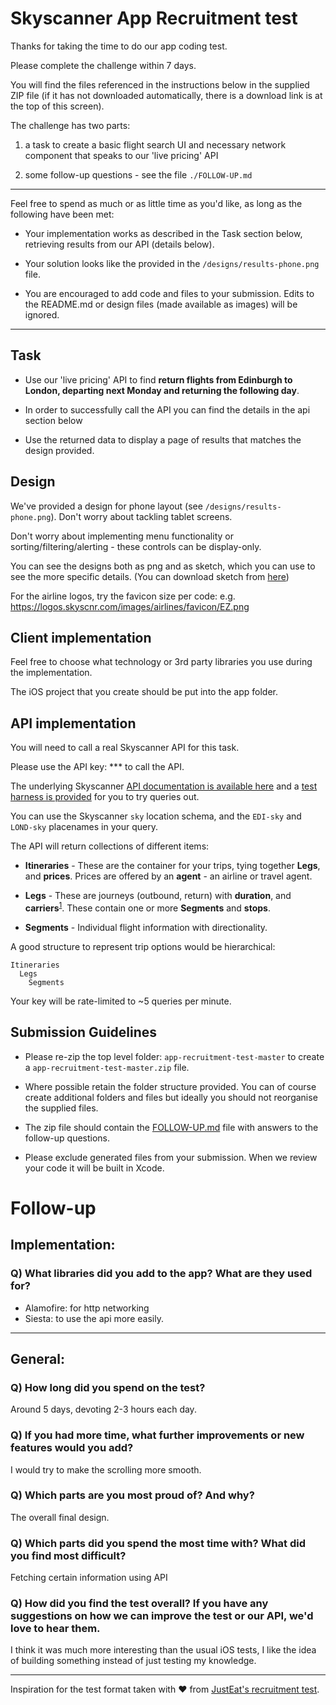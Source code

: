 # Skyscanner App Recruitment test

Thanks for taking the time to do our app coding test. 

Please complete the challenge within 7 days.

You will find the files referenced in the instructions below in the supplied ZIP file (if it has not downloaded automatically, there is a download link is at the top of this screen).

The challenge has two parts:

1) a task to create a basic flight search UI and necessary network component that speaks to our 'live pricing' API

2) some follow-up questions - see the file `./FOLLOW-UP.md`

----

Feel free to spend as much or as little time as you'd like, as long as the following have been met:

* Your implementation works as described in the Task section below, retrieving results from our API (details below).

* Your solution looks like the provided in the `/designs/results-phone.png` file.

* You are encouraged to add code and files to your submission. Edits to the README.md or design files (made available as images) will be ignored.

----

## Task

- Use our 'live pricing' API to find **return flights from Edinburgh to London, departing next Monday and returning the following day**.

- In order to successfully call the API you can find the details in the api section below

- Use the returned data to display a page of results that matches the design provided.

## Design

We've provided a design for phone layout (see `/designs/results-phone.png`). Don't worry about tackling tablet screens.

Don't worry about implementing menu functionality or sorting/filtering/alerting - these controls can be display-only.

You can see the designs both as png and as sketch, which you can use to see the more specific details. (You can download sketch from [here](https://www.sketchapp.com/))

For the airline logos, try the favicon size per code: e.g. https://logos.skyscnr.com/images/airlines/favicon/EZ.png

## Client implementation

Feel free to choose what technology or 3rd party libraries you use during the implementation.

The iOS project that you create should be put into the app folder.

## API implementation

You will need to call a real Skyscanner API for this task.

Please use the API key: *** to call the API.

The underlying Skyscanner [API documentation is available here](https://github.com/Skyscanner/api-documentation/tree/master/live_flights_pricing) and a [test harness is provided](http://business.skyscanner.net/portal/en-GB/Documentation/FlightsLivePricingQuickStart) for you to try queries out.

You can use the Skyscanner `sky` location schema, and the `EDI-sky` and `LOND-sky` placenames in your query.

The API will return collections of different items:

* **Itineraries** - These are the container for your trips, tying together **Legs**, and **prices**. Prices are offered by an **agent** - an airline or travel agent.

* **Legs** - These are journeys (outbound, return) with **duration**, and **carriers**<sup>[1](#footnote1)</sup>. These contain one or more **Segments** and **stops**.

* **Segments** - Individual flight information with directionality.

A good structure to represent trip options would be hierarchical:

```
Itineraries
  Legs
    Segments
```

Your key will be rate-limited to ~5 queries per minute.

## Submission Guidelines

* Please re-zip the top level folder: `app-recruitment-test-master` to create a `app-recruitment-test-master.zip` file.

* Where possible retain the folder structure provided. You can of course create additional folders and files but ideally you should not reorganise the supplied files.

* The zip file should contain the [FOLLOW-UP.md](./FOLLOW-UP.md) file with answers to the follow-up questions.

* Please exclude generated files from your submission. When we review your code it will be built in Xcode.

# Follow-up

## Implementation:

### Q) What libraries did you add to the app? What are they used for?
- Alamofire: for http networking
- Siesta: to use the api more easily.

---


## General:

### Q) How long did you spend on the test?

Around 5 days, devoting 2-3 hours each day.

### Q) If you had more time, what further improvements or new features would you add?

I would try to make the scrolling more smooth.

### Q) Which parts are you most proud of? And why?

The overall final design.

### Q) Which parts did you spend the most time with? What did you find most difficult?

Fetching certain information using API

### Q) How did you find the test overall? If you have any suggestions on how we can improve the test or our API, we'd love to hear them.

I think it was much more interesting than the usual iOS tests, I like the idea of building something instead of just testing my knowledge.


----

Inspiration for the test format taken with ❤️ from [JustEat's recruitment test](https://github.com/justeat/JustEat.RecruitmentTest).
